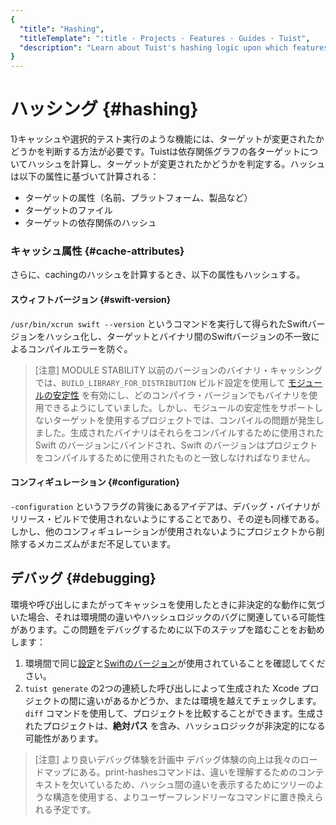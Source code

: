 ```yaml
---
{
  "title": "Hashing",
  "titleTemplate": ":title · Projects · Features · Guides · Tuist",
  "description": "Learn about Tuist's hashing logic upon which features like binary caching and selective testing are built."
}
---
```

# ハッシング {#hashing}

1}キャッシュ</LocalizedLink>や選択的テスト実行のような機能には、ターゲットが変更されたかどうかを判断する方法が必要です。Tuistは依存関係グラフの各ターゲットについてハッシュを計算し、ターゲットが変更されたかどうかを判定する。ハッシュは以下の属性に基づいて計算される：

- ターゲットの属性（名前、プラットフォーム、製品など）
- ターゲットのファイル
- ターゲットの依存関係のハッシュ

### キャッシュ属性 {#cache-attributes}

さらに、<LocalizedLink href="/guides/features/cache">caching</LocalizedLink>のハッシュを計算するとき、以下の属性もハッシュする。

#### スウィフトバージョン {#swift-version}

`/usr/bin/xcrun swift --version`
というコマンドを実行して得られたSwiftバージョンをハッシュ化し、ターゲットとバイナリ間のSwiftバージョンの不一致によるコンパイルエラーを防ぐ。

> [注意] MODULE STABILITY 以前のバージョンのバイナリ・キャッシングでは、`BUILD_LIBRARY_FOR_DISTRIBUTION`
> ビルド設定を使用して
> [モジュールの安定性](https://www.swift.org/blog/library-evolution#enabling-library-evolution-support)
> を有効にし、どのコンパイラ・バージョンでもバイナリを使用できるようにしていました。しかし、モジュールの安定性をサポートしないターゲットを使用するプロジェクトでは、コンパイルの問題が発生しました。生成されたバイナリはそれらをコンパイルするために使用された
> Swift のバージョンにバインドされ、Swift のバージョンはプロジェクトをコンパイルするために使用されたものと一致しなければなりません。

#### コンフィギュレーション {#configuration}

`-configuration`
というフラグの背後にあるアイデアは、デバッグ・バイナリがリリース・ビルドで使用されないようにすることであり、その逆も同様である。しかし、他のコンフィギュレーションが使用されないようにプロジェクトから削除するメカニズムがまだ不足しています。

## デバッグ {#debugging}

環境や呼び出しにまたがってキャッシュを使用したときに非決定的な動作に気づいた場合、それは環境間の違いやハッシュロジックのバグに関連している可能性があります。この問題をデバッグするために以下のステップを踏むことをお勧めします：

1. 環境間で同じ[設定](#configuration)と[Swiftのバージョン](#swift-version)が使用されていることを確認してください。
2. `tuist generate` の2つの連続した呼び出しによって生成された Xcode
   プロジェクトの間に違いがあるかどうか、または環境を越えてチェックします。`diff`
   コマンドを使用して、プロジェクトを比較することができます。生成されたプロジェクトは、**絶対パス**
   を含み、ハッシュロジックが非決定的になる可能性があります。

> [注意] より良いデバッグ体験を計画中
> デバッグ体験の向上は我々のロードマップにある。print-hashesコマンドは、違いを理解するためのコンテキストを欠いているため、ハッシュ間の違いを表示するためにツリーのような構造を使用する、よりユーザーフレンドリーなコマンドに置き換えられる予定です。
